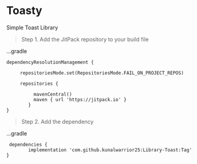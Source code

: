 # Toasty
Simple Toast Library 

> Step 1. Add the JitPack repository to your build file

...gradle

    dependencyResolutionManagement {

		 repositoriesMode.set(RepositoriesMode.FAIL_ON_PROJECT_REPOS)
   
		 repositories {
   
			  mavenCentral()
			  maven { url 'https://jitpack.io' }
		    }
    }  

> Step 2. Add the dependency

...gradle

     dependencies {
	        implementation 'com.github.kunalwarrior25:Library-Toast:Tag'
	}

